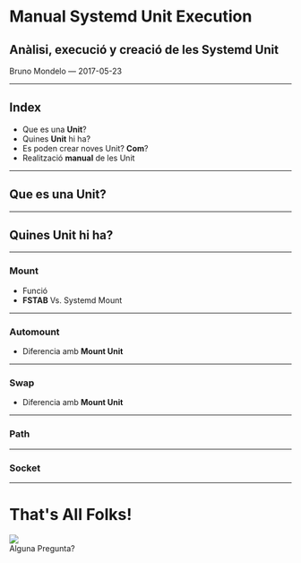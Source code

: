 <h1 class="title">Manual Systemd Unit Execution</h1>
<h2 class="subtitle">Anàlisi, execució y creació de les Systemd Unit</h2>
<p class="author">Bruno Mondelo &mdash; 2017-05-23</p>

---

<h2 class="section-title">Index</h2>
<ul class="index-list">
  <li class="index-purple">Que es una <strong>Unit</strong>?</li>
  <li class="index-purple">Quines <strong>Unit</strong> hi ha?</li>
  <li class="index-purple">Es poden crear noves Unit? <strong>Com</strong>?</li>
  <li class="index-purple">Realització <strong>manual</strong> de les Unit</li>
</ul>

---

<h2 class="section-title">Que es una Unit?</h2>

---

<h2 class="section-title">Quines Unit hi ha?</h2>

---

<h3 class="section-title">Mount</h3>
<ul class="index-list">
  <li class="index-green">Funció</li>
  <li class="index-green"><strong>FSTAB</strong> Vs. Systemd Mount</li>
</ul>

---

<h3 class="section-title">Automount</h3>
<ul class="index-list">
  <li class="index-green">Diferencia amb <strong>Mount Unit</strong></li>
</ul>

---

<h3 class="section-title">Swap</h3>
<ul class="index-list">
  <li class="index-green">Diferencia amb <strong>Mount Unit</strong></li>
</ul>

---

<h3 class="section-title">Path</h3>

---

<h3 class="section-title">Socket</h3>

---

<h1 class="bye-bye">That's All Folks!</h1>
<div>
  <img style="vertical-align:middle" src="https://f4.bcbits.com/img/a2717641117_2.jpg">
  <span style="display: block;">Alguna Pregunta?</span>
</div>
